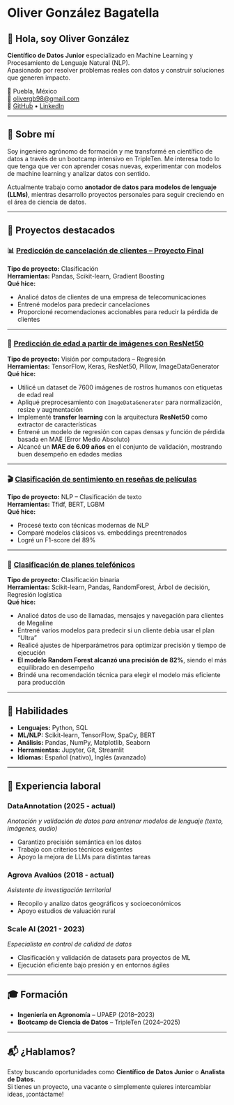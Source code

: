 # Oliver González Bagatella

## 👋 Hola, soy Oliver González

**Científico de Datos Junior** especializado en Machine Learning y Procesamiento de Lenguaje Natural (NLP).  
Apasionado por resolver problemas reales con datos y construir soluciones que generen impacto.

📍 Puebla, México  
📧 olivergb98@gmail.com  
🔗 [GitHub](https://github.com/Olivergb98) • [LinkedIn](https://www.linkedin.com/in/oliver-gb/)

---

## 🚀 Sobre mí

Soy ingeniero agrónomo de formación y me transformé en científico de datos a través de un bootcamp intensivo en TripleTen. Me interesa todo lo que tenga que ver con aprender cosas nuevas, experimentar con modelos de machine learning y analizar datos con sentido.

Actualmente trabajo como **anotador de datos para modelos de lenguaje (LLMs)**, mientras desarrollo proyectos personales para seguir creciendo en el área de ciencia de datos.

---

## 🧪 Proyectos destacados

### 📊 [Predicción de cancelación de clientes – Proyecto Final](https://github.com/Olivergb98/churn-prediction-telecom)
**Tipo de proyecto:** Clasificación  
**Herramientas:** Pandas, Scikit-learn, Gradient Boosting  
**Qué hice:**  
- Analicé datos de clientes de una empresa de telecomunicaciones  
- Entrené modelos para predecir cancelaciones  
- Proporcioné recomendaciones accionables para reducir la pérdida de clientes

---
### 🧓 [Predicción de edad a partir de imágenes con ResNet50](https://github.com/Olivergb98/Computer-vision)
**Tipo de proyecto:** Visión por computadora – Regresión  
**Herramientas:** TensorFlow, Keras, ResNet50, Pillow, ImageDataGenerator  
**Qué hice:**  
- Utilicé un dataset de 7600 imágenes de rostros humanos con etiquetas de edad real  
- Apliqué preprocesamiento con `ImageDataGenerator` para normalización, resize y augmentación  
- Implementé **transfer learning** con la arquitectura **ResNet50** como extractor de características  
- Entrené un modelo de regresión con capas densas y función de pérdida basada en MAE (Error Medio Absoluto)
- Alcancé un **MAE de 6.09 años** en el conjunto de validación, mostrando buen desempeño en edades medias


---

### 🎬 [Clasificación de sentimiento en reseñas de películas](https://github.com/Olivergb98/Aprendizaje-para-textos--NLP-)
**Tipo de proyecto:** NLP – Clasificación de texto  
**Herramientas:** Tfidf, BERT, LGBM  
**Qué hice:**  
- Procesé texto con técnicas modernas de NLP  
- Comparé modelos clásicos vs. embeddings preentrenados  
- Logré un F1-score del 89%

---

### 📱 [Clasificación de planes telefónicos](https://github.com/Olivergb98/Clasificacion-de-planes-telefonicos)
**Tipo de proyecto:** Clasificación binaria  
**Herramientas:** Scikit-learn, Pandas, RandomForest, Árbol de decisión, Regresión logística  
**Qué hice:**  
- Analicé datos de uso de llamadas, mensajes y navegación para clientes de Megaline  
- Entrené varios modelos para predecir si un cliente debía usar el plan “Ultra”  
- Realicé ajustes de hiperparámetros para optimizar precisión y tiempo de ejecución  
- **El modelo Random Forest alcanzó una precisión de 82%**, siendo el más equilibrado en desempeño  
- Brindé una recomendación técnica para elegir el modelo más eficiente para producción

---

## 🧠 Habilidades

- **Lenguajes:** Python, SQL  
- **ML/NLP:** Scikit-learn, TensorFlow, SpaCy, BERT  
- **Análisis:** Pandas, NumPy, Matplotlib, Seaborn  
- **Herramientas:** Jupyter, Git, Streamlit  
- **Idiomas:** Español (nativo), Inglés (avanzado)

---

## 💼 Experiencia laboral

### DataAnnotation (2025 - actual)
*Anotación y validación de datos para entrenar modelos de lenguaje (texto, imágenes, audio)*  
- Garantizo precisión semántica en los datos  
- Trabajo con criterios técnicos exigentes  
- Apoyo la mejora de LLMs para distintas tareas

### Agrova Avalúos (2018 - actual)
*Asistente de investigación territorial*  
- Recopilo y analizo datos geográficos y socioeconómicos  
- Apoyo estudios de valuación rural

### Scale AI (2021 - 2023)
*Especialista en control de calidad de datos*  
- Clasificación y validación de datasets para proyectos de ML  
- Ejecución eficiente bajo presión y en entornos ágiles

---

## 🎓 Formación

- **Ingeniería en Agronomía** – UPAEP (2018–2023)  
- **Bootcamp de Ciencia de Datos** – TripleTen (2024–2025)

---

## 📬 ¿Hablamos?

Estoy buscando oportunidades como **Científico de Datos Junior** o **Analista de Datos**.  
Si tienes un proyecto, una vacante o simplemente quieres intercambiar ideas, ¡contáctame!


